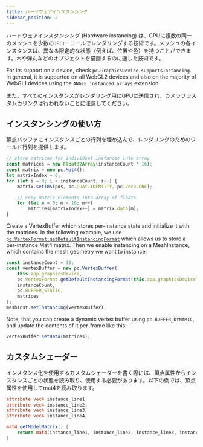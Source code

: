 ```yaml
---
title: ハードウェアインスタンシング
sidebar_position: 2
---
```


ハードウェアインスタンシング (Hardware instancing) は、GPUに複数の同一のメッシュを少数のドローコールでレンダリングする技術です。メッシュの各インスタンスは、異なる限定的な状態（例えば、位置や色）を持つことができます。木や弾丸などのオブジェクトを描画するのに適した技術です。

For its support on a device, check `pc.GraphicsDevice.supportsInstancing`. In general, it is supported on all WebGL2 devices and also on the majority of WebGL1 devices using the `ANGLE_instanced_arrays` extension.

また、すべてのインスタンスがレンダリング用にGPUに送信され、カメラフラスタムカリングは行われないことに注意してください。

## インスタンシングの使い方

頂点バッファにインスタンスごとの行列を埋め込んで、レンダリングのためのワールド行列を提供します。

```javascript
// store matrices for individual instances into array
const matrices = new Float32Array(instanceCount * 16);
const matrix = new pc.Mat4();
let matrixIndex = 0;
for (let i = 0; i < instanceCount; i++) {
    matrix.setTRS(pos, pc.Quat.IDENTITY, pc.Vec3.ONE);

    // copy matrix elements into array of floats
    for (let m = 0; m < 16; m++)
        matrices[matrixIndex++] = matrix.data[m];
}
```

Create a VertexBuffer which stores per-instance state and initialize it with the matrices. In the following example, we use [`pc.VertexFormat.getDefaultInstancingFormat`](https://api.playcanvas.com/engine/classes/VertexFormat.html#getdefaultinstancingformat) which allows us to store a per-instance Mat4 matrix. Then we enable instancing on a MeshInstance, which contains the mesh geometry we want to instance.

```javascript
const instanceCount = 10;
const vertexBuffer = new pc.VertexBuffer(
    this.app.graphicsDevice,
    pc.VertexFormat.getDefaultInstancingFormat(this.app.graphicsDevice),
    instanceCount,
    pc.BUFFER_STATIC,
    matrices
);
meshInst.setInstancing(vertexBuffer);
```

Note, that you can create a dynamic vertex buffer using `pc.BUFFER_DYNAMIC`, and update the contents of it per-frame like this:

```javascript
vertexBuffer.setData(matrices);
```

## カスタムシェーダー

インスタンス化を使用するカスタムシェーダーを書く際には、頂点属性からインスタンスごとの状態を読み取り、使用する必要があります。以下の例では、頂点属性を使用してmat4を読み取ります。

```glsl
attribute vec4 instance_line1;
attribute vec4 instance_line2;
attribute vec4 instance_line3;
attribute vec4 instance_line4;

mat4 getModelMatrix() {
    return mat4(instance_line1, instance_line2, instance_line3, instance_line4);
}
```
